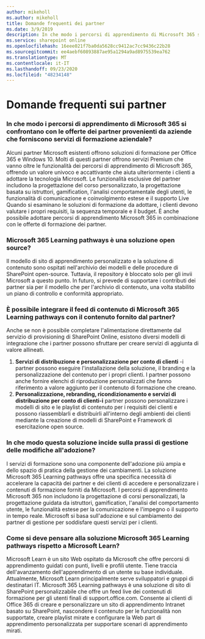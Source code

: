 ```yaml
---
author: mikeholl
ms.author: mikeholl
title: Domande frequenti dei partner
ms.date: 3/9/2019
description: In che modo i percorsi di apprendimento di Microsoft 365 si confrontano con le offerte dei partner provenienti da aziende che forniscono servizi di formazione aziendale?
ms.service: sharepoint online
ms.openlocfilehash: 16eee021f7ba0da5628cc9412ac7cc9436c22b28
ms.sourcegitcommit: ee4aebf60893887ae95a1294a9ad8975539ea762
ms.translationtype: MT
ms.contentlocale: it-IT
ms.lasthandoff: 09/23/2020
ms.locfileid: "48234148"
---
```

# <a name="partner-frequently-asked-questions"></a>Domande frequenti sui partner

### <a name="how-does-microsoft-365-learning-pathways-compare-to-partner-offerings-from-companies-that-provide-enterprise-training-services"></a>In che modo i percorsi di apprendimento di Microsoft 365 si confrontano con le offerte dei partner provenienti da aziende che forniscono servizi di formazione aziendale?
Alcuni partner Microsoft esistenti offrono soluzioni di formazione per Office 365 e Windows 10. Molti di questi partner offrono servizi Premium che vanno oltre le funzionalità dei percorsi di apprendimento di Microsoft 365, offrendo un valore univoco e accattivante che aiuta ulteriormente i clienti a adottare la tecnologia Microsoft. Le funzionalità esclusive del partner includono la progettazione del corso personalizzato, la progettazione basata su istruttori, gamification, l'analisi comportamentale degli utenti, le funzionalità di comunicazione e coinvolgimento estese e il supporto Live Quando si esaminano le soluzioni di formazione da adottare, i clienti devono valutare i propri requisiti, la sequenza temporale e il budget. È anche possibile adottare percorsi di apprendimento Microsoft 365 in combinazione con le offerte di formazione dei partner.
 
### <a name="is-microsoft-365-learning-pathways-an-open-source-solution"></a>Microsoft 365 Learning pathways è una soluzione open source?
Il modello di sito di apprendimento personalizzato e la soluzione di contenuto sono ospitati nell'archivio dei modelli e delle procedure di SharePoint open-source. Tuttavia, il repository è bloccato solo per gli invii Microsoft a questo punto. In futuro, si prevede di supportare i contributi dei partner sia per il modello che per l'archivio di contenuto, una volta stabilito un piano di controllo e conformità appropriato.  

### <a name="can-i-supplement-the-microsoft-365-learning-pathways-content-feed-with-my-partner-provided-content"></a>È possibile integrare il feed di contenuto di Microsoft 365 Learning pathways con il contenuto fornito dal partner? 
Anche se non è possibile completare l'alimentazione direttamente dal servizio di provisioning di SharePoint Online, esistono diversi modelli di integrazione che i partner possono sfruttare per creare servizi di aggiunta di valore allineati.

1. **Servizi di distribuzione e personalizzazione per conto di clienti** -i partner possono eseguire l'installazione della soluzione, il branding e la personalizzazione del contenuto per i propri clienti. I partner possono anche fornire elenchi di riproduzione personalizzati che fanno riferimento a valore aggiunto per il contenuto di formazione che creano. 
2. **Personalizzazione, rebranding, ricondizionamento e servizi di distribuzione per conto di clienti-i** partner possono personalizzare i modelli di sito e le playlist di contenuto per i requisiti dei clienti e possono riassemblarli e distribuirli all'interno degli ambienti dei clienti mediante la creazione di modelli di SharePoint e Framework di esercitazione open source. 

### <a name="how-does-this-solution-affect-my-adoption-change-management-practice"></a>In che modo questa soluzione incide sulla prassi di gestione delle modifiche all'adozione? 
I servizi di formazione sono una componente dell'adozione più ampia e dello spazio di pratica della gestione dei cambiamenti. La soluzione Microsoft 365 Learning pathways offre una specifica necessità di accelerare la capacità dei partner e dei clienti di accedere e personalizzare i contenuti di formazione forniti da Microsoft. I percorsi di apprendimento Microsoft 365 non includono la progettazione di corsi personalizzati, la progettazione guidata da istruttori, gamification, l'analisi del comportamento utente, le funzionalità estese per la comunicazione e l'impegno o il supporto in tempo reale. Microsoft si basa sull'adozione e sul cambiamento dei partner di gestione per soddisfare questi servizi per i clienti. 

### <a name="how-should-i-think-of-the-microsoft-365-learning-pathways-solution-with-respect-to-microsoft-learn"></a>Come si deve pensare alla soluzione Microsoft 365 Learning pathways rispetto a Microsoft Learn?
Microsoft Learn è un sito Web ospitato da Microsoft che offre percorsi di apprendimento guidati con punti, livelli e profili utente. Tiene traccia dell'avanzamento dell'apprendimento di un utente su base individuale. Attualmente, Microsoft Learn principalmente serve sviluppatori e gruppi di destinatari IT. Microsoft 365 Learning pathways è una soluzione di sito di SharePoint personalizzabile che offre un feed live dei contenuti di formazione per gli utenti finali di support.office.com. Consente ai clienti di Office 365 di creare e personalizzare un sito di apprendimento Intranet basato su SharePoint, nascondere il contenuto per le funzionalità non supportate, creare playlist mirate e configurare la Web part di apprendimento personalizzata per supportare scenari di apprendimento mirati.
